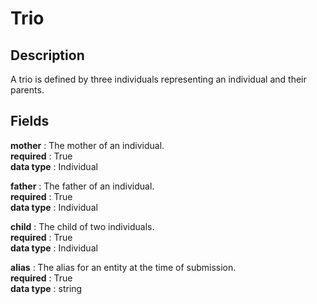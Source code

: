 # Trio

## Description

A trio is defined by three individuals representing an individual and their parents.

## Fields

**mother** : The mother of an individual.<br>
**required** : True<br>
**data type** : Individual <br>


**father** : The father of an individual.<br>
**required** : True<br>
**data type** : Individual <br>


**child** : The child of two individuals.<br>
**required** : True<br>
**data type** : Individual <br>


**alias** : The alias for an entity at the time of submission.<br>
**required** : True<br>
**data type** : string <br>
